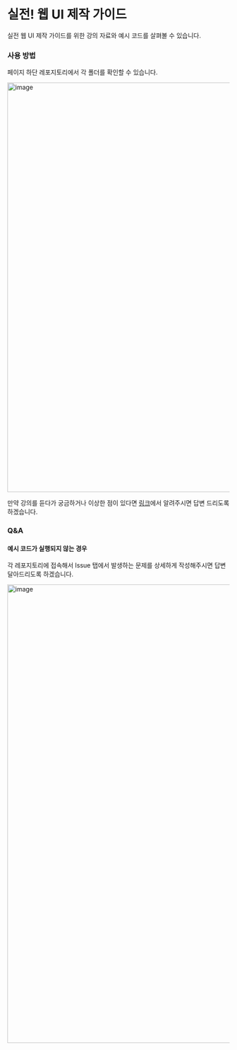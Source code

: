 # 실전! 웹 UI 제작 가이드

실전 웹 UI 제작 가이드를 위한 강의 자료와 예시 코드를 살펴볼 수 있습니다.

### 사용 방법

페이지 하단 레포지토리에서 각 폴더를 확인할 수 있습니다.

<img width="926" alt="image" src="https://github.com/user-attachments/assets/c97b1754-31ba-4397-af4a-134a747e21f4" />

만약 강의를 듣다가 궁금하거나 이상한 점이 있다면 [링크](https://github.com/orgs/guide-to-creating-practical-web-UI/discussions/new/choose)에서 알려주시면 답변 드리도록 하겠습니다.

### Q&A

#### 예시 코드가 실행되지 않는 경우

각 레포지토리에 접속해서 Issue 탭에서 발생하는 문제를 상세하게 작성해주시면 답변 달아드리도록 하겠습니다.

<img width="1037" alt="image" src="https://github.com/user-attachments/assets/adf68163-35c1-4609-9ddb-a31c8adfe043" />
